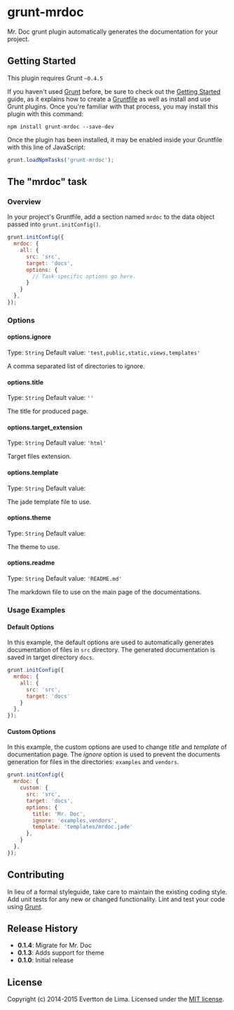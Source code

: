 # grunt-mrdoc

Mr. Doc grunt plugin automatically generates the documentation for your project.

## Getting Started
This plugin requires Grunt `~0.4.5`

If you haven't used [Grunt](http://gruntjs.com/) before, be sure to check out the [Getting Started](http://gruntjs.com/getting-started) guide, as it explains how to create a [Gruntfile](http://gruntjs.com/sample-gruntfile) as well as install and use Grunt plugins. Once you're familiar with that process, you may install this plugin with this command:

```shell
npm install grunt-mrdoc --save-dev
```

Once the plugin has been installed, it may be enabled inside your Gruntfile with this line of JavaScript:

```js
grunt.loadNpmTasks('grunt-mrdoc');
```

## The "mrdoc" task

### Overview
In your project's Gruntfile, add a section named `mrdoc` to the data object passed into `grunt.initConfig()`.

```js
grunt.initConfig({
  mrdoc: {
    all: {
      src: 'src',
      target: 'docs',
      options: {
        // Task-specific options go here.
      }
    }
  },
});
```

### Options

#### options.ignore
Type: `String`
Default value: `'test,public,static,views,templates'`

A comma separated list of directories to ignore.

#### options.title
Type: `String`
Default value: `''`

The title for produced page.

#### options.target_extension
Type: `String`
Default value: `'html'`

Target files extension.

#### options.template
Type: `String`
Default value: ` `

The jade template file to use.

#### options.theme
Type: `String`
Default value: ` `

The theme to use.

#### options.readme
Type: `String`
Default value: `'README.md'`

The markdown file to use on the main page of the documentations.

### Usage Examples

#### Default Options
In this example, the default options are used to automatically generates documentation of files in `src` directory. The generated documentation is saved in target directory `docs`.

```js
grunt.initConfig({
  mrdoc: {
    all: {
      src: 'src',
      target: 'docs'
    }
  },
});
```

#### Custom Options
In this example, the custom options are used to change *title* and *template* of documentation page. The *ignore* option is used to prevent the documents generation for files in the directories: `examples` and `vendors`.

```js
grunt.initConfig({
  mrdoc: {
    custom: {
      src: 'src',
      target: 'docs',
      options: {
        title: 'Mr. Doc',
        ignore: 'examples,vendors',
        template: 'templates/mrdoc.jade'
      },
    }
  },
});
```

## Contributing
In lieu of a formal styleguide, take care to maintain the existing coding style. Add unit tests for any new or changed functionality. Lint and test your code using [Grunt](http://gruntjs.com/).

## Release History
* **0.1.4**: Migrate for Mr. Doc
* **0.1.3**: Adds support for theme
* **0.1.0**: Initial release

## License
Copyright (c) 2014-2015 Evertton de Lima. Licensed under the [MIT license](http://evertton.mit-license.org).
